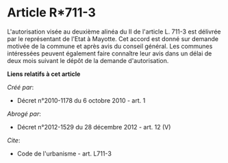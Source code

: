 # Article R*711-3

L'autorisation visée au deuxième alinéa du II de l'article L. 711-3 est délivrée par le représentant de l'Etat à Mayotte. Cet
accord est donné sur demande motivée de la commune et après avis du conseil général. Les communes intéressées peuvent
également faire connaître leur avis dans un délai de deux mois suivant le dépôt de la demande d'autorisation.

**Liens relatifs à cet article**

_Créé par_:

  - Décret n°2010-1178 du 6 octobre 2010 - art. 1

_Abrogé par_:

  - Décret n°2012-1529 du 28 décembre 2012 - art. 12 (V)

_Cite_:

  - Code de l'urbanisme - art. L711-3
